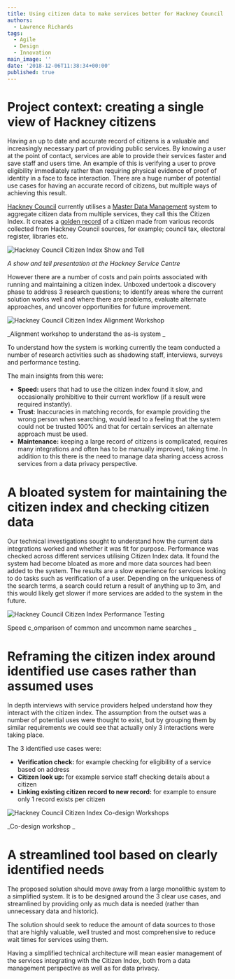 ```yaml
---
title: Using citizen data to make services better for Hackney Council
authors:
  - Lawrence Richards
tags:
  - Agile
  - Design
  - Innovation
main_image: ''
date: '2018-12-06T11:38:34+00:00'
published: true
---
```

# Project context: creating a single view of Hackney citizens

Having an up to date and accurate record of citizens is a valuable and increasingly necessary part of providing public services. By knowing a user at the point of contact, services are able to provide their services faster and save staff and users time. An example of this is verifying a user to prove eligibility immediately rather than requiring physical evidence of proof of identity in a face to face interaction. There are a huge number of potential use cases for having an accurate record of citizens, but multiple ways of achieving this result.

[Hackney Council](https://hackney.gov.uk/) currently utilises a [Master Data Management](https://en.wikipedia.org/wiki/Master_data_management) system to aggregate citizen data from multiple services, they call this the Citizen Index. It creates a [golden record](https://blogs.informatica.com/2015/05/08/golden-record/#fbid=_2sRJabV9fM) of a citizen made from various records collected from Hackney Council sources, for example; council tax, electoral register, libraries etc. 

![Hackney Council Citizen Index Show and Tell](/assets/images/uploads/citizen-index-show-and-tell-2x.jpg)

_A show and tell presentation at the Hackney Service Centre_

However there are a number of costs and pain points associated with running and maintaining a citizen index. Unboxed undertook a discovery phase to address 3 research questions; to identify areas where the current solution works well and where there are problems, evaluate alternate approaches, and uncover opportunities for future improvement. 

![Hackney Council Citizen Index Alignment Workshop](/assets/images/uploads/alignment-workshop-2x.jpg)

_Alignment workshop to understand the as-is system _

To understand how the system is working currently the team conducted a number of research activities such as shadowing staff, interviews, surveys and performance testing. 

The main insights from this were:

* **Speed:** users that had to use the citizen index found it slow, and occasionally prohibitive to their current workflow (if a result were required instantly).
* **Trust**: Inaccuracies in matching records, for example providing the wrong person when searching, would lead to a feeling that the system could not be trusted 100% and that for certain services an alternate approach must be used.
* **Maintenance:** keeping a large record of citizens is complicated, requires many integrations and often has to be manually improved, taking time. In addition to this there is the need to manage data sharing access across services from a data privacy perspective.

# A bloated system for maintaining the citizen index and checking citizen data

Our technical investigations sought to understand how the current data integrations worked and whether it was fit for purpose. Performance was checked across different services utilising Citizen Index data. It found the system had become bloated as more and more data sources had been added to the system. The results are a slow experience for services looking to do tasks such as verification of a user. Depending on the uniqueness of the search terms, a search could return a result of anything up to 3m, and this would likely get slower if more services are added to the system in the future. 

![Hackney Council Citizen Index Performance Testing](/assets/images/uploads/performance-testing-2x.jpg)

Speed c_omparison of common and uncommon name searches _

# Reframing the citizen index around identified use cases rather than assumed uses

In depth interviews with service providers helped understand how they interact with the citizen index. The assumption from the outset was a number of potential uses were thought to exist, but by grouping them by similar requirements we could see that actually only 3 interactions were taking place.

The 3 identified use cases were:

* **Verification check:** for example checking for eligibility of a service based on address
* **Citizen look up:** for example service staff checking details about a citizen
* **Linking existing citizen record to new record:** for example to ensure only 1 record exists per citizen

![Hackney Council Citizen Index Co-design Workshops](/assets/images/uploads/concept-workshop-2x.jpg)

_Co-design workshop _

# A streamlined tool based on clearly identified needs 

The proposed solution should move away from a large monolithic system to a simplified system. It is to be designed around the 3 clear use cases, and streamlined by providing only as much data is needed (rather than unnecessary data and historic). 

The solution should seek to reduce the amount of data sources to those that are highly valuable, well trusted and most comprehensive to reduce wait times for services using them. 

Having a simplified technical architecture will mean easier management of the services integrating with the Citizen Index, both from a data management perspective as well as for data privacy.
